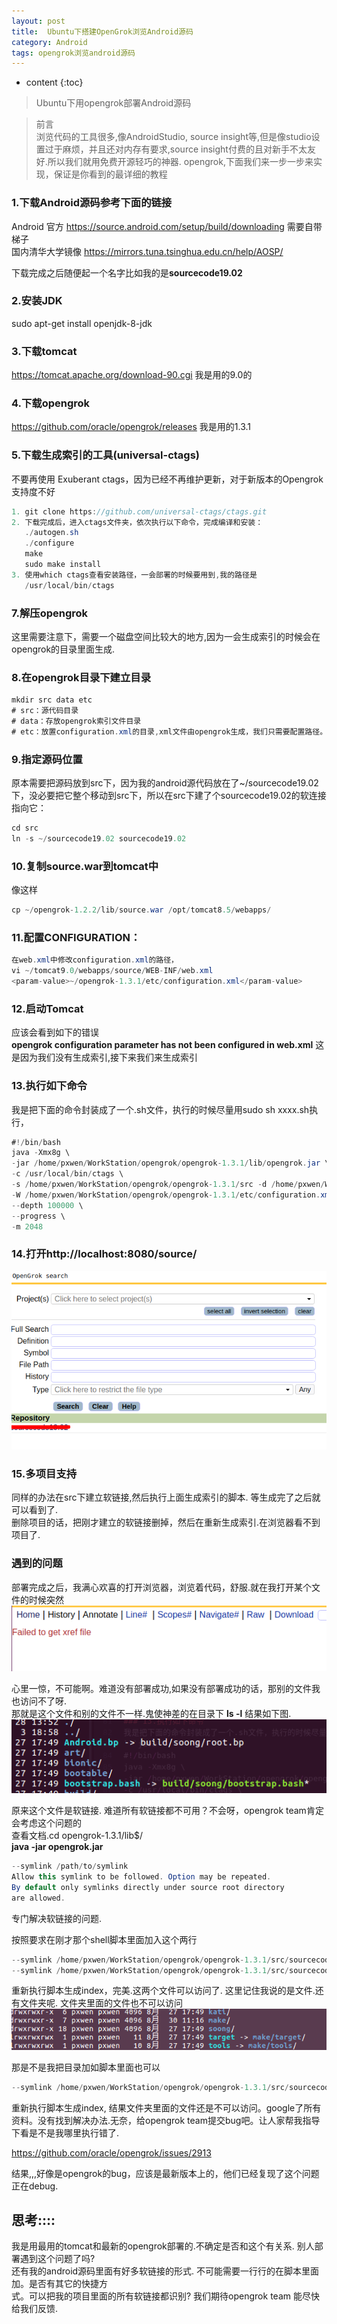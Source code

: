 ```yaml
---
layout: post
title:  Ubuntu下搭建OpenGrok浏览Android源码
category: Android
tags: opengrok浏览android源码
---
```

* content
{:toc}

>Ubuntu下用opengrok部署Android源码

>前言  
浏览代码的工具很多,像AndroidStudio, source insight等,但是像studio设置过于麻烦，并且还对内存有要求,source insight付费的且对新手不太友好.所以我们就用免费开源轻巧的神器.
opengrok,下面我们来一步一步来实现，保证是你看到的最详细的教程

### 1.下载Android源码参考下面的链接
Android 官方 <https://source.android.com/setup/build/downloading> 需要自带梯子  
国内清华大学镜像 <https://mirrors.tuna.tsinghua.edu.cn/help/AOSP/>  

下载完成之后随便起一个名字比如我的是**sourcecode19.02**

### 2.安装JDK
sudo apt-get install openjdk-8-jdk

### 3.下载tomcat
<https://tomcat.apache.org/download-90.cgi> 我是用的9.0的

### 4.下载opengrok
<https://github.com/oracle/opengrok/releases> 我是用的1.3.1

### 5.下载生成索引的工具(universal-ctags)
不要再使用 Exuberant ctags，因为已经不再维护更新，对于新版本的Opengrok支持度不好  

```java
1. git clone https://github.com/universal-ctags/ctags.git
2. 下载完成后，进入ctags文件夹，依次执行以下命令，完成编译和安装：
   ./autogen.sh
   ./configure
   make
   sudo make install
3. 使用which ctags查看安装路径，一会部署的时候要用到,我的路径是
   /usr/local/bin/ctags
```

### 7.解压opengrok
这里需要注意下，需要一个磁盘空间比较大的地方,因为一会生成索引的时候会在opengrok的目录里面生成.

### 8.在opengrok目录下建立目录
```java
mkdir src data etc
# src：源代码目录
# data：存放opengrok索引文件目录
# etc：放置configuration.xml的目录,xml文件由opengrok生成，我们只需要配置路径。
```

### 9.指定源码位置
原本需要把源码放到src下，因为我的android源代码放在了~/sourcecode19.02下，没必要把它整个移动到src下，所以在src下建了个sourcecode19.02的软连接指向它：
```java
cd src
ln -s ~/sourcecode19.02 sourcecode19.02
```

### 10.复制source.war到tomcat中
像这样
```java
cp ~/opengrok-1.2.2/lib/source.war /opt/tomcat8.5/webapps/
```

### 11.配置CONFIGURATION：
```java
在web.xml中修改configuration.xml的路径，  
vi ~/tomcat9.0/webapps/source/WEB-INF/web.xml  
<param-value>~/opengrok-1.3.1/etc/configuration.xml</param-value>
```

### 12.启动Tomcat
应该会看到如下的错误  
**opengrok configuration parameter has not been configured in web.xml**
这是因为我们没有生成索引,接下来我们来生成索引

### 13.执行如下命令
我是把下面的命令封装成了一个.sh文件，执行的时候尽量用sudo sh xxxx.sh执行，
```java
#!/bin/bash
java -Xmx8g \
-jar /home/pxwen/WorkStation/opengrok/opengrok-1.3.1/lib/opengrok.jar \
-c /usr/local/bin/ctags \
-s /home/pxwen/WorkStation/opengrok/opengrok-1.3.1/src -d /home/pxwen/WorkStation/opengrok/opengrok-1.3.1/data -H -P -S -G -v \
-W /home/pxwen/WorkStation/opengrok/opengrok-1.3.1/etc/configuration.xml -U http://localhost:8080/source \
--depth 100000 \
--progress \
-m 2048
```

### 14.打开http://localhost:8080/source/

![avatar](https://github.com/skypx/BlogResource/raw/master/other/opengrok.png)


### 15.多项目支持
同样的办法在src下建立软链接,然后执行上面生成索引的脚本. 等生成完了之后就可以看到了.   
删除项目的话，把刚才建立的软链接删掉，然后在重新生成索引.在浏览器看不到项目了.




### 遇到的问题
部署完成之后，我满心欢喜的打开浏览器，浏览着代码，舒服.就在我打开某个文件的时候突然   
![avatar](https://github.com/skypx/BlogResource/raw/master/other/opengrokerror.png)

心里一惊，不可能啊。难道没有部署成功,如果没有部署成功的话，那别的文件我也访问不了呀.  
那就是这个文件和别的文件不一样.鬼使神差的在目录下 **ls -l**  结果如下图.   
![avatar](https://github.com/skypx/BlogResource/raw/master/other/opengrokandroidbp.png)

原来这个文件是软链接. 难道所有软链接都不可用？不会呀，opengrok team肯定会考虑这个问题的   
查看文档.cd opengrok-1.3.1/lib$/   
**java -jar opengrok.jar**   
```java
--symlink /path/to/symlink
Allow this symlink to be followed. Option may be repeated.
By default only symlinks directly under source root directory
are allowed.
```
专门解决软链接的问题.

按照要求在刚才那个shell脚本里面加入这个两行
```java
--symlink /home/pxwen/WorkStation/opengrok/opengrok-1.3.1/src/sourcecode19.02/bootstrap.bash \
--symlink /home/pxwen/WorkStation/opengrok/opengrok-1.3.1/src/sourcecode19.02/Android.bp \
```

重新执行脚本生成index，完美.这两个文件可以访问了. 这里记住我说的是文件.还有文件夹呢.
文件夹里面的文件也不可以访问   
![avatar](https://github.com/skypx/BlogResource/raw/master/other/dirlink.png)

那是不是我把目录加如脚本里面也可以
```java
--symlink /home/pxwen/WorkStation/opengrok/opengrok-1.3.1/src/sourcecode19.02/build/tools/ \
```

重新执行脚本生成index, 结果文件夹里面的文件还是不可以访问。google了所有资料。没有找到解决办法.无奈，给opengrok team提交bug吧。让人家帮我指导下看是不是我哪里执行错了.

<https://github.com/oracle/opengrok/issues/2913>

结果,,,好像是opengrok的bug，应该是最新版本上的，他们已经复现了这个问题正在debug.


## 思考::::
我是用最用的tomcat和最新的opengrok部署的.不确定是否和这个有关系. 别人部署遇到这个问题了吗?   
还有我的android源码里面有好多软链接的形式. 不可能需要一行行的在脚本里面加。是否有其它的快捷方   
式。可以把我的项目里面的所有软链接都识别? 我们期待opengrok team 能尽快给我们反馈.
